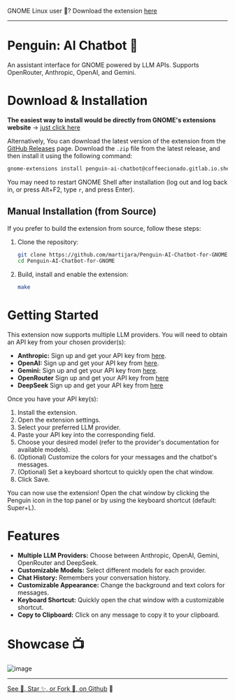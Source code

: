 GNOME Linux user 👣? Download the extension [here](https://extensions.gnome.org/extension/7338/penguin-ai-chatbot/)

---
# Penguin: AI Chatbot 🐧

An assistant interface for GNOME powered by LLM APIs. Supports OpenRouter, Anthropic, OpenAI, and Gemini.


# Download & Installation

**The easiest way to install would be directly from GNOME's extensions website** -> [just click here](https://extensions.gnome.org/extension/7338/penguin-ai-chatbot/)

Alternatively, You can download the latest version of the extension from the [GitHub Releases](https://github.com/martijara/Penguin-AI-Chatbot-for-GNOME/releases/tag/v14) page.  Download the `.zip` file from the latest release, and then install it using the following command:

```bash
gnome-extensions install penguin-ai-chatbot@coffeecionado.gitlab.io.shell-extension.zip --force
```

You may need to restart GNOME Shell after installation (log out and log back in, or press Alt+F2, type `r`, and press Enter).

## Manual Installation (from Source)

If you prefer to build the extension from source, follow these steps:

1.  Clone the repository:

    ```bash
    git clone https://github.com/martijara/Penguin-AI-Chatbot-for-GNOME.git
    cd Penguin-AI-Chatbot-for-GNOME
    ```

2.  Build, install and enable the extension:

    ```bash
    make
    ```

# Getting Started

This extension now supports multiple LLM providers.  You will need to obtain an API key from your chosen provider(s):

*   **Anthropic:** Sign up and get your API key from [here](https://console.anthropic.com/account/keys).
*   **OpenAI:** Sign up and get your API key from [here](https://platform.openai.com/api-keys).
*   **Gemini:** Sign up and get your API key from [here](https://makersuite.google.com/app/apikey).
*   **OpenRouter** Sign up and get your API key from [here](https://openrouter.ai/settings/keys)
*   **DeepSeek**   Sign up and get your API key from [here](https://deepseek.com)

Once you have your API key(s):

1.  Install the extension.
2.  Open the extension settings.
3.  Select your preferred LLM provider.
4.  Paste your API key into the corresponding field.
5.  Choose your desired model (refer to the provider's documentation for available models).
6.  (Optional) Customize the colors for your messages and the chatbot's messages.
7.  (Optional) Set a keyboard shortcut to quickly open the chat window.
8. Click Save.

You can now use the extension! Open the chat window by clicking the Penguin icon in the top panel or by using the keyboard shortcut (default: Super+L).

# Features

*   **Multiple LLM Providers:** Choose between Anthropic, OpenAI, Gemini, OpenRouter and DeepSeek.
*   **Customizable Models:** Select different models for each provider.
*   **Chat History:** Remembers your conversation history.
*   **Customizable Appearance:** Change the background and text colors for messages.
*   **Keyboard Shortcut:** Quickly open the chat window with a customizable shortcut.
*   **Copy to Clipboard:** Click on any message to copy it to your clipboard.

# Showcase 📺

![image](https://github.com/user-attachments/assets/a062ef18-c8ae-4188-908f-24bf8b12315e)

---

[See 👀, Star ✨, or Fork 🍴, on Github](https://github.com/martijara/Penguin-AI-Chatbot-for-GNOME) 🐙

